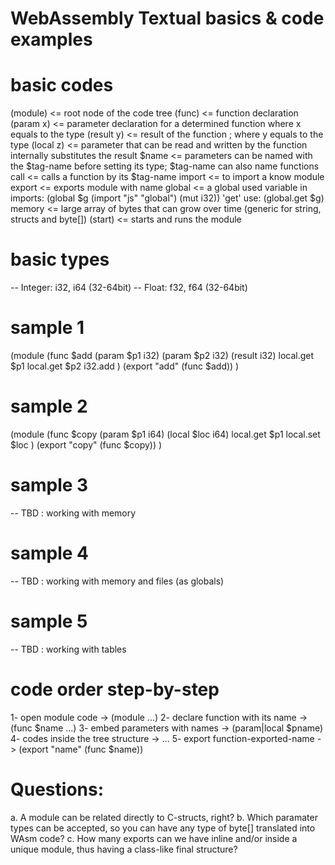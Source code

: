 # WebAssembly Textual basics & code examples

# basic codes
(module)    <= root node of the code tree
(func)      <= function declaration
(param x)   <= parameter declaration for a determined function
                where x equals to the type
(result y)  <= result of the function ; where y equals to the type
(local z)   <= parameter that can be read and written by the function internally
                substitutes the result
$name       <= parameters can be named with the $tag-name before setting its type;
                $tag-name can also name functions
call        <= calls a function by its $tag-name
import      <= to import a know module
export      <= exports module with <string> name
global      <= a global used variable
                in imports: (global $g (import "js" "global") (mut i32))
                'get' use: (global.get $g)
memory      <= large array of bytes that can grow over time
                (generic for string, structs and byte[])
(start)     <= starts and runs the module

# basic types
-- Integer: i32, i64 (32-64bit)
-- Float:   f32, f64 (32-64bit)

# sample 1
(module
    (func $add (param $p1 i32) (param $p2 i32) (result i32)
        local.get $p1
        local.get $p2
        i32.add
    )
    (export "add" (func $add))
)

# sample 2
(module
    (func $copy (param $p1 i64) (local $loc i64)
        local.get $p1
        local.set $loc
    )
    (export "copy" (func $copy))
)

# sample 3
-- TBD : working with memory

# sample 4
-- TBD : working with memory and files (as globals)

# sample 5
-- TBD : working with tables

# code order step-by-step
1- open module code                 -> (module ...)
2- declare function with its name   -> (func $name ...)
3- embed parameters with names      -> (param|local $pname)
4- codes inside the tree structure  -> ...
5- export function-exported-name    -> (export "name" (func $name))

# Questions:
a. A module can be related directly to C-structs, right?
b. Which paramater types can be accepted, so you can have any type of byte[] translated into WAsm code?
c. How many exports can we have inline and/or inside a unique module, thus having a class-like final structure?
